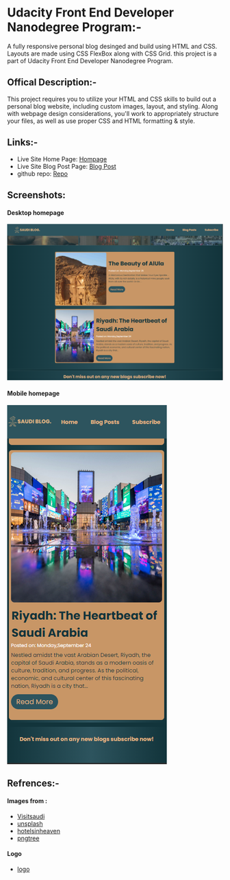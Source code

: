 # Udacity Front End Developer Nanodegree Program:-

A fully responsive personal blog desinged and build using HTML and CSS. Layouts are made using CSS FlexBox along with CSS Grid.
this project is a part of Udacity Front End Developer Nanodegree Program.

## Offical Description:-

This project requires you to utilize your HTML and CSS skills to build out a personal blog website, including custom images, layout, and styling.
Along with webpage design considerations, you'll work to appropriately structure your files, as well as use proper CSS and HTML formatting & style.

## Links:-

- Live Site Home Page: [Hompage](https://maanraddadi.github.io/Saudi-Blog/pages/Homepage.html)
- Live Site Blog Post Page: [Blog Post](https://maanraddadi.github.io/Saudi-Blog/pages/blog-post.html)
- github repo: [Repo](https://github.com/MaanRaddadi/Saudi-Blog)

## Screenshots:

#### Desktop homepage

![](/Screenshots/1.png)

#### Mobile homepage

![](/Screenshots/2.png)

## Refrences:-

#### Images from :

- [Visitsaudi](https://www.visitsaudi.com/en)
- [unsplash](https://unsplash.com)
- [hotelsinheaven](https://www.hotelsinheaven.com)
- [pngtree](https://www.pngtree.com)

#### Logo

- [logo](https://logo.com)
